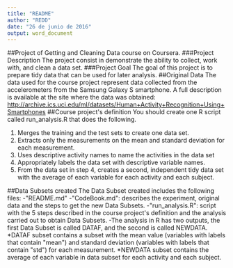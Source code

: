 ```yaml
---
title: "README"
author: "REDD"
date: "26 de junio de 2016"
output: word_document
---
```

##Project of Getting and Cleaning Data course on Coursera.
###Project Description
The project consist in demonstrate the ability to collect, work with, and clean a data set. 
###Project Goal
The goal of this project is to prepare tidy data that can be used for later analysis.
##Original Data 
The data used for the course project represent data collected from the accelerometers from the Samsung Galaxy S smartphone. A full description is available at the site where the data was obtained: http://archive.ics.uci.edu/ml/datasets/Human+Activity+Recognition+Using+Smartphones
##Course project's definition
You should create one R script called run_analysis.R that does the following.
1.	Merges the training and the test sets to create one data set.
2.	Extracts only the measurements on the mean and standard deviation for each measurement.
3.	Uses descriptive activity names to name the activities in the data set
4.	Appropriately labels the data set with descriptive variable names.
5.	From the data set in step 4, creates a second, independent tidy data set with the average of each variable for each activity and each subject.

##Data Subsets created
The Data Subset created includes the following files:
-"README.md" 
-"CodeBook.md": describes the experiment, original data and the steps to get the new Data Subsets.
-"run_analysis.R": script with the 5 steps described in the course project's definition and the analysis carried out to obtain Data Subsets. 
-The analysis in R has two outputs, the first Data Subset is called DATAF, and the second is called NEWDATA.
*DATAF subset contains a subset with the mean value (variables with labels that contain "mean") and standard deviation (variables with labels that contain "std") for each measurement.
*NEWDATA subset contains the average of each variable in data subset for each activity and each subject.
